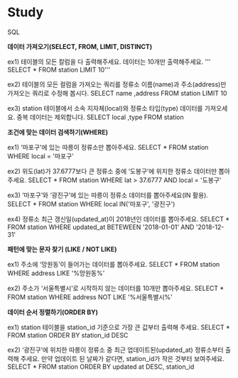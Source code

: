 # Study

SQL

**데이터 가져오기(SELECT, FROM, LIMIT, DISTINCT)**

ex1) 테이블의 모든 칼럼을 다 출력해주세요. 데이터는 10개만 출력해주세요.
     ''' SELECT * 
      FROM station 
      LIMIT 10'''

ex2) 테이블의 모든 컬럼을 가져오는 쿼리를 정류소 이름(name)과 주소(address)만 가져오는 쿼리로 수정해 봅시다.
      SELECT name
            ,address
      FROM station
      LIMIT 10

ex3) station 테이블에서 소속 지자체(local)와 정류소 타입(type) 데이터를 가져오세요. 중복 데이터는 제외합니다.
      SELECT local
           ,type
      FROM station

**조건에 맞는 데이터 검색하기(WHERE)**

ex1) ‘마포구'에 있는 따릉이 정류소만 뽑아주세요.
      SELECT *
      FROM station
      WHERE local = '마포구'

ex2) 위도(lat)가 37.6777보다 큰 정류소 중에 ‘도봉구’에 위치한 정류소 데이터만 뽑아주세요.
     SELECT *
     FROM station
     WHERE lat > 37.6777
       AND local = '도봉구'

ex3) ‘마포구’와 ‘광진구’에 있는 따릉이 정류소 데이터를 뽑아주세요(IN 활용).
      SELECT *
      FROM station
      WHERE local IN('마포구', '광진구')

ex4) 정류소 최근 갱신일(updated_at)이 2018년인 데이터를 뽑아주세요.
      SELECT *
      FROM station
      WHERE updated_at BETEWEEN '2018-01-01' AND '2018-12-31'

**패턴에 맞는 문자 찾기 (LIKE / NOT LIKE)**

ex1) 주소에 ‘망원동’이 들어가는 데이터를 뽑아주세요.
      SELECT *
      FROM station
      WHERE address LIKE '%망원동%'

ex2) 주소가 ‘서울특별시’로 시작하지 않는 데이터를 10개만 뽑아주세요.
      SELECT *
      FROM station
      WHERE address NOT LIKE '%서울특별시%'

**데이터 순서 정렬하기(ORDER BY)**

ex1) station 테이블을 station_id 기준으로 가장 큰 값부터 출력해 주세요.
      SELECT *
      FROM station
      ORDER BY station_id DESC

ex2) ‘광진구’에 위치한 따릉이 정류소 중 최근 업데이트된(updated_at) 정류소부터 출력해 주세요. 만약 업데이트 된 날짜가 같다면, station_id가 작은 것부터 보여주세요.
      SELECT *
      FROM station
      ORDER BY updated at DESC, station_id

  
